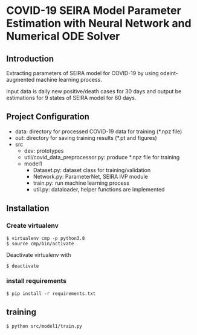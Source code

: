 # COVID-19 SEIRA Model Parameter Estimation with Neural Network and Numerical ODE Solver


## Introduction
Extracting parameters of SEIRA model for COVID-19 by using odeint-augmented machine learning process.

input data is daily new positive/death cases for 30 days and output be estimations for 9 states of SEIRA model for 60 days.


## Project Configuration
* data: directory for processed COVID-19 data for training (*.npz file)
* out: directory for saving training results (*.pt and figures)
* src
  - dev: prototypes
  - util/covid_data_preprocessor.py: produce *.npz file for training
  - model1
    * Dataset.py: dataset class for training/validation
    * Network.py: ParameterNet, SEIRA IVP module
    * train.py: run machine learning process
    * util.py: dataloader, helper functions are implemented



## Installation
### Create virtualenv
```shell
$ virtualenv cmp -p python3.8
$ source cmp/bin/activate
```

Deactivate virtualenv with
```shell
$ deactivate
```

### install requirements
```shell
$ pip install -r requirements.txt
```

## training
```shell
$ python src/model1/train.py
```

